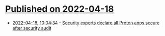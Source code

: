 # [Published on 2022-04-18](index.md)

* [2022-04-18, 10:04:34](https://news.ycombinator.com/item?id=31068985) - [Security experts declare all Proton apps secure after security audit](https://protonmail.com/blog/security-audit-all-proton-apps/)
